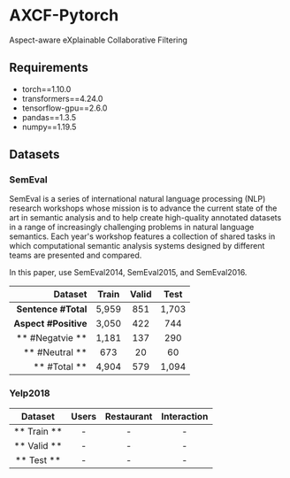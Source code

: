 # AXCF-Pytorch

Aspect-aware eXplainable Collaborative Filtering

## Requirements

- torch==1.10.0
- transformers==4.24.0
- tensorflow-gpu==2.6.0
- pandas==1.3.5
- numpy==1.19.5

## Datasets

### SemEval

SemEval is a series of international natural language processing (NLP) research workshops whose mission is to advance the current state of the art in semantic analysis and to help create high-quality annotated datasets in a range of increasingly challenging problems in natural language semantics. Each year's workshop features a collection of shared tasks in which computational semantic analysis systems designed by different teams are presented and compared.

In this paper, use SemEval2014, SemEval2015, and SemEval2016. 

| **Dataset** | **Train** | **Valid** | **Test** |
|--------:|:--------:|:--------:|:--------:|
| **Sentence #Total** | 5,959 | 851 | 1,703 |
| **Aspect #Positive** | 3,050 | 422 | 744 |
| ** #Negatvie ** | 1,181 | 137 | 290 |
| ** #Neutral ** | 673 | 20 | 60 |
| ** #Total ** | 4,904 | 579 | 1,094 |

### Yelp2018

| **Dataset** | Users | Restaurant | Interaction |
|:-------:|:-------:|:-------:|:-------:|
| ** Train ** | - | - | - |
| ** Valid ** | - | - | - |
| ** Test ** | - | - | - |
